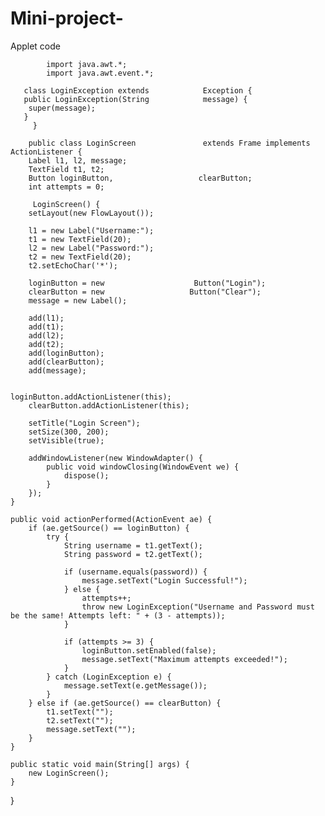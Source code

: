 # Mini-project-
Applet code



            import java.awt.*;
            import java.awt.event.*;

       class LoginException extends            Exception {
       public LoginException(String            message) {
        super(message);
       }
         }

        public class LoginScreen               extends Frame implements               ActionListener {
        Label l1, l2, message;
        TextField t1, t2;
        Button loginButton,                   clearButton;
        int attempts = 0;

         LoginScreen() {
        setLayout(new FlowLayout());

        l1 = new Label("Username:");
        t1 = new TextField(20);
        l2 = new Label("Password:");
        t2 = new TextField(20);
        t2.setEchoChar('*');

        loginButton = new                    Button("Login");
        clearButton = new                   Button("Clear");
        message = new Label();

        add(l1);
        add(t1);
        add(l2);
        add(t2);
        add(loginButton);
        add(clearButton);
        add(message);

                                         loginButton.addActionListener(this);
        clearButton.addActionListener(this);

        setTitle("Login Screen");
        setSize(300, 200);
        setVisible(true);

        addWindowListener(new WindowAdapter() {
            public void windowClosing(WindowEvent we) {
                dispose();
            }
        });
    }

    public void actionPerformed(ActionEvent ae) {
        if (ae.getSource() == loginButton) {
            try {
                String username = t1.getText();
                String password = t2.getText();
                
                if (username.equals(password)) {
                    message.setText("Login Successful!");
                } else {
                    attempts++;
                    throw new LoginException("Username and Password must be the same! Attempts left: " + (3 - attempts));
                }

                if (attempts >= 3) {
                    loginButton.setEnabled(false);
                    message.setText("Maximum attempts exceeded!");
                }
            } catch (LoginException e) {
                message.setText(e.getMessage());
            }
        } else if (ae.getSource() == clearButton) {
            t1.setText("");
            t2.setText("");
            message.setText("");
        }
    }

    public static void main(String[] args) {
        new LoginScreen();
    }
}
